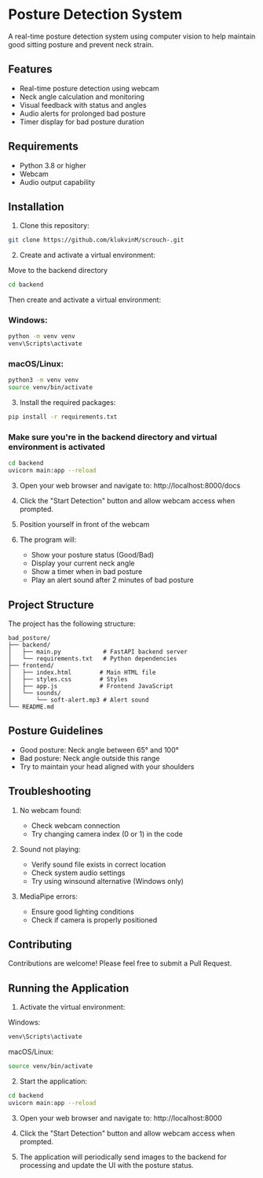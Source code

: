 # Posture Detection System

A real-time posture detection system using computer vision to help maintain good sitting posture and prevent neck strain.

## Features

- Real-time posture detection using webcam
- Neck angle calculation and monitoring
- Visual feedback with status and angles
- Audio alerts for prolonged bad posture
- Timer display for bad posture duration

## Requirements

- Python 3.8 or higher
- Webcam
- Audio output capability

## Installation

1. Clone this repository:

```bash
git clone https://github.com/klukvinM/scrouch-.git
```

2. Create and activate a virtual environment:

Move to the backend directory
```bash
cd backend
```
Then create and activate a virtual environment:

### Windows:
```bash
python -m venv venv
venv\Scripts\activate
```
### macOS/Linux:
```bash
python3 -m venv venv
source venv/bin/activate
```

3. Install the required packages:

```bash
pip install -r requirements.txt
```

### Make sure you're in the backend directory and virtual environment is activated
```bash
cd backend
uvicorn main:app --reload
```

3. Open your web browser and navigate to:
   http://localhost:8000/docs

4. Click the "Start Detection" button and allow webcam access when prompted.

5. Position yourself in front of the webcam
6. The program will:
   - Show your posture status (Good/Bad)
   - Display your current neck angle
   - Show a timer when in bad posture
   - Play an alert sound after 2 minutes of bad posture


## Project Structure

The project has the following structure:

```
bad_posture/
├── backend/
│   ├── main.py            # FastAPI backend server
│   └── requirements.txt   # Python dependencies
├── frontend/
│   ├── index.html        # Main HTML file
│   ├── styles.css        # Styles
│   ├── app.js            # Frontend JavaScript
│   └── sounds/
│       └── soft-alert.mp3 # Alert sound
└── README.md
```

## Posture Guidelines

- Good posture: Neck angle between 65° and 100°
- Bad posture: Neck angle outside this range
- Try to maintain your head aligned with your shoulders

## Troubleshooting

1. No webcam found:
   - Check webcam connection
   - Try changing camera index (0 or 1) in the code

2. Sound not playing:
   - Verify sound file exists in correct location
   - Check system audio settings
   - Try using winsound alternative (Windows only)

3. MediaPipe errors:
   - Ensure good lighting conditions
   - Check if camera is properly positioned

## Contributing

Contributions are welcome! Please feel free to submit a Pull Request.

## Running the Application

1. Activate the virtual environment:

Windows:
```bash
venv\Scripts\activate
```
macOS/Linux:
```bash
source venv/bin/activate
```

2. Start the application:
```bash
cd backend
uvicorn main:app --reload
```

3. Open your web browser and navigate to:
   http://localhost:8000

4. Click the "Start Detection" button and allow webcam access when prompted.

5. The application will periodically send images to the backend for processing and update the UI with the posture status.

